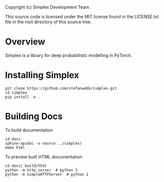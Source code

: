 Copyright (c) Simplex Development Team.

This source code is licensed under the MIT license found in the
LICENSE.txt file in the root directory of this source tree.

# Overview

Simplex is a library for deep probabilistic modelling in PyTorch.

# Installing Simplex

    git clone https://github.com/stefanwebb/simplex.git
    cd simplex
    pip install -e .

# Building Docs

To build documentation

    cd docs
    sphinx-apidoc -o source ../simplex/
    make html

To preview built HTML documentation

    cd docs/_build/html
    python -m http.server  # python 3 
    python -m SimpleHTTPServer  # python 2
